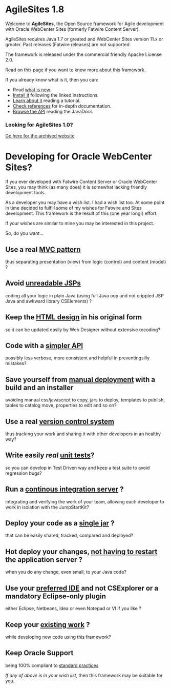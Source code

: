 #  AgileSites 1.8

Welcome to **AgileSites**, the Open Source framework for Agile development with Oracle WebCenter Sites (formerly Fatwire Content Server).

AgileSites requires Java 1.7 or greated and WebCenter Sites version 11.x or greater. 
Past releases (Fatwire releases) are not supported.
 
The framework is released under the commercial friendly Apache License 2.0.

Read on this page if you want to know more about this framework.

If you already know what is it, then you can:

- Read [what is new](http://www.agilesites.org/releases.html).
- [Install it](http://www.agilesites.org/install.html) following the linked instructions.
- [Learn about it](http://www.agilesites.org/tutorial.html) reading a tutorial.
- [Check references](http://www.agilesites.org/reference.html) for in-depth documentation.
- [Browse the API](http://www.agilesites.org/javadoc/) reading the JavaDocs

### Looking for AgileSites 1.0?
[Go here for the archived website](/1.0/)

# Developing for Oracle WebCenter Sites?

If you ever developed with Fatwire Content Server or Oracle WebCenter Sites, you may think (as many does) it is somewhat lacking friendly development tools.

As a developer you may have a wish list. I had a wish list too. At some point in time decided to fulfill some of my wishes for Fatwire and Sites development. This framework is the result of this (one year long!) effort.

If your wishes are similar to mine  you may be interested in this project. 

So, do you want...

## Use a __real__ [MVC pattern](http://www.agilesites.org/about.html#MVC)  

thus separating presentation (view) from logic (control) and content (model) ?

## Avoid [unreadable JSPs](http://www.agilesites.org/about.html#NoJSP) 

coding all your logic in plain Java (using full Java oop and not crippled JSP Java and awkward library CSElements) ?

## Keep the [HTML design](http://www.agilesites.org/about.html#HTML) in his original form 

so it can be updated easily by Web Designer without extensive recoding?

## Code with a [simpler API](http://www.agilesites.org/about.html#API)

possibly less verbose, more consistent and helpful in preventingsilly mistakes?

## Save yourself from [manual deployment](http://www.agilesites.org/about.html#Deploy) with a build and an installer

avoiding manual css/javascript to copy, jars to deploy, templates to publish, tables to catalog move, properties to edit and so on?

## Use a real [version control system](http://www.agilesites.org/about.html#VCS) 

thus tracking your work and sharing it with other developers in an healthy way?

## Write easily *real* [unit tests](http://www.agilesites.org/about.html#UnitTest)?

so you can develop in Test Driven way and keep a test suite to avoid regression bugs?

## Run a [continous integration server](http://www.agilesites.org/about.html#CI) ?

integrating and verifying the work of your team, allowing each developer to work in isolation with the JumpStartKit?

## Deploy your code as a [single jar](http://www.agilesites.org/about.html#Jar) ?

that can be easily shared, tracked, compared and deployed?

##  Hot deploy your changes, [not having to restart](http://www.agilesites.org/about.html#HotDeploy) the application server ?

when you do any change, even small, to your Java code?

## Use your [preferred IDE](http://www.agilesites.org/about.html#IDE) and not CSExplorer or a mandatory Eclipse-only plugin

either Eclipse, Netbeans, Idea or even Notepad or VI if you like ?

## Keep your [existing work](http://www.agilesites.org/about.html#Compatible) ?

while developing new code using this framework?

## Keep Oracle Support 

being 100% compliant to [standard practices](http://www.agilesites.org/about.html#Support) 

*If any of above is in your wish list*, then this framework may be suitable for you.


